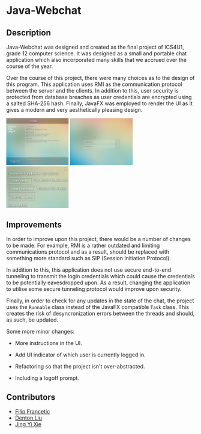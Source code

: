 # Java-Webchat

## Description

Java-Webchat was designed and created as the final project of ICS4U1, grade 12 computer science. It was designed as a small and portable chat application which also incorporated many skills that we accrued over the course of the year.

Over the course of this project, there were many choices as to the design of this program. This application uses RMI as the communication protocol between the server and the clients. In addition to this, user security is protected from database breaches as user credentials are encrypted using a salted SHA-256 hash. Finally, JavaFX was employed to render the UI as it gives a modern and very aesthetically pleasing design.

<img src="/DemoImages/chatting.png" alt="Image of Chat Interface" width=33% />
<img src="/DemoImages/login.png" alt="Image of Login Interface" width=33% />
<img src="/DemoImages/server.png" alt="Image of Server Interface" width=33% />

## Improvements

In order to improve upon this project, there would be a number of changes to be made. For example, RMI is a rather outdated and limiting communications protocol and as a result, should be replaced with something more standard such as SIP (Session Initiation Protocol).

In addition to this, this application does not use secure end-to-end tunneling to transmit the login credentials which could cause the credentials to be potentially eavesdropped upon. As a result, changing the application to utilise some secure tunneling protocol would improve upon security.

Finally, in order to check for any updates in the state of the chat, the project uses the `Runnable` class instead of the JavaFX compatible `Task` class. This creates the risk of desyncronization errors between the threads and should, as such, be updated.

Some more minor changes:

* More instructions in the UI.

* Add UI indicator of which user is currently logged in.

* Refactoring so that the project isn't over-abstracted.

* Including a logoff prompt.

## Contributors

* [Filip Francetic](https://github.com/Filip-F)
* [Denton Liu](https://github.com/Denton-L)
* [Jing Yi Xie](https://github.com/xiejxie)
